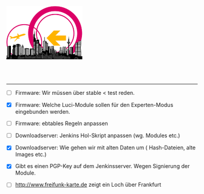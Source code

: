 ![Logo](https://raw.githubusercontent.com/oszilloskop/DiesUndDas/master/logo-ffm.png)  

<br>
<br>

---

- [ ] Firmware: Wir müssen über stable < test reden.  
- [x] Firmware: Welche Luci-Module sollen für den Experten-Modus eingebunden werden.  
- [ ] Firmware: ebtables Regeln anpassen  
- [ ] Downloadserver: Jenkins Hol-Skript anpassen (wg. Modules etc.)  
- [x] Downloadserver: Wie gehen wir mit alten Daten um ( Hash-Dateien, alte Images etc.)  
- [x] Gibt es einen PGP-Key auf dem Jenkinsserver. Wegen Signierung der Module.

- [ ] http://www.freifunk-karte.de zeigt ein Loch über Frankfurt  
